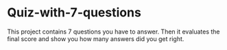 # Quiz-with-7-questions
This project contains 7 questions you have to answer. Then it evaluates the final score and show you how many answers did you get right.
